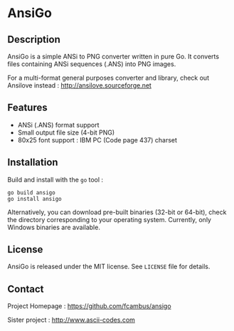 # AnsiGo

## Description

AnsiGo is a simple ANSi to PNG converter written in pure Go. It converts files
containing ANSi sequences (.ANS) into PNG images.

For a multi-format general purposes converter and library, check out Ansilove 
instead : http://ansilove.sourceforge.net

## Features

- ANSi (.ANS) format support
- Small output file size (4-bit PNG)
- 80x25 font support : IBM PC (Code page 437) charset

## Installation

Build and install with the `go` tool :

	go build ansigo
	go install ansigo

Alternatively, you can download pre-built binaries (32-bit or 64-bit), check
the directory corresponding to your operating system. Currently, only Windows
binaries are available.

## License

AnsiGo is released under the MIT license. See `LICENSE` file for details.

## Contact

Project Homepage : https://github.com/fcambus/ansigo

Sister project : http://www.ascii-codes.com
